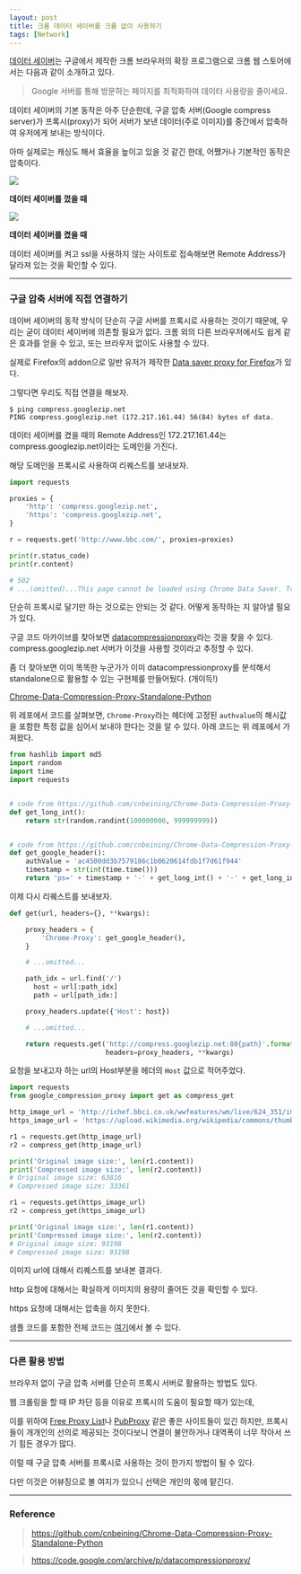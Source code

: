 ```yaml
---
layout: post
title: 크롬 데이터 세이버를 크롬 없이 사용하기
tags: [Network]
---
```


[데이터 세이버](https://chrome.google.com/webstore/detail/data-saver/pfmgfdlgomnbgkofeojodiodmgpgmkac?hl=ko)는 구글에서 제작한 크롬 브라우저의 확장 프로그램으로 크롬 웹 스토어에서는 다음과 같이 소개하고 있다.

> Google 서버를 통해 방문하는 페이지를 최적화하여 데이터 사용량을 줄이세요.

데이터 세이버의 기본 동작은 아주 단순한데, 구글 압축 서버(Google compress server)가 프록시(proxy)가 되어 서버가 보낸 데이터(주로 이미지)를 중간에서 압축하여 유저에게 보내는 방식이다.

아마 실제로는 캐싱도 해서 효율을 높이고 있을 것 같긴 한데, 어쨌거나 기본적인 동작은 압축이다.

![](../../../assets/post_images/without_data_saver.PNG)

__데이터 세이버를 껐을 때__

![](../../../assets/post_images/data_saver.PNG)

__데이터 세이버를 켰을 때__

데이터 세이버를 켜고 ssl을 사용하지 않는 사이트로 접속해보면 Remote Address가 달라져 있는 것을 확인할 수 있다.

---

### 구글 압축 서버에 직접 연결하기

데이버 세이버의 동작 방식이 단순히 구글 서버를 프록시로 사용하는 것이기 때문에, 우리는 굳이 데이터 세이버에 의존할 필요가 없다. 크롬 외의 다른 브라우저에서도 쉽게 같은 효과를 얻을 수 있고, 또는 브라우저 없이도 사용할 수 있다.

실제로 Firefox의 addon으로 일반 유저가 제작한 [Data saver proxy for Firefox](https://addons.mozilla.org/ko/firefox/addon/google_datasaver_for_firefox/)가 있다.

그렇다면 우리도 직접 연결을 해보자.

```
$ ping compress.googlezip.net
PING compress.googlezip.net (172.217.161.44) 56(84) bytes of data.
```

데이터 세이버를 켰을 때의 Remote Address인 172.217.161.44는 compress.googlezip.net이라는 도메인을 가진다.

해당 도메인을 프록시로 사용하여 리퀘스트를 보내보자.

```python
import requests

proxies = {
    'http': 'compress.googlezip.net',
    'https': 'compress.googlezip.net',
}

r = requests.get('http://www.bbc.com/', proxies=proxies)

print(r.status_code)
print(r.content)

# 502
# ...(omitted)...This page cannot be loaded using Chrome Data Saver. Try reloading the page...(omitted)...
```

단순히 프록시로 달기만 하는 것으로는 안되는 것 같다. 어떻게 동작하는 지 알아낼 필요가 있다.


구글 코드 아카이브를 찾아보면 [datacompressionproxy](https://code.google.com/archive/p/datacompressionproxy/)라는 것을 찾을 수 있다. compress.googlezip.net 서버가 이것을 사용할 것이라고 추정할 수 있다.

좀 더 찾아보면 이미 똑똑한 누군가가 이미 datacompressionproxy를 분석해서 standalone으로 활용할 수 있는 구현체를 만들어뒀다. (개이득!)

[Chrome-Data-Compression-Proxy-Standalone-Python](https://github.com/cnbeining/Chrome-Data-Compression-Proxy-Standalone-Python)

위 레포에서 코드를 살펴보면, `Chrome-Proxy`라는 헤더에 고정된 `authvalue`의 해시값을 포함한 특정 값을 심어서 보내야 한다는 것을 알 수 있다. 아래 코드는 위 레포에서 가져왔다.

```python
from hashlib import md5
import random
import time
import requests


# code from https://github.com/cnbeining/Chrome-Data-Compression-Proxy-Standalone-Python/blob/master/google.py
def get_long_int():
    return str(random.randint(100000000, 999999999))


# code from https://github.com/cnbeining/Chrome-Data-Compression-Proxy-Standalone-Python/blob/master/google.py
def get_google_header():
    authValue = 'ac4500dd3b7579186c1b0620614fdb1f7d61f944'
    timestamp = str(int(time.time()))
    return 'ps=' + timestamp + '-' + get_long_int() + '-' + get_long_int() + '-' + get_long_int() + ', sid=' + md5((timestamp + authValue + timestamp).encode('utf-8')).hexdigest() + ', b=2403, p=61, c=win'
```

이제 다시 리퀘스트를 보내보자.

```python
def get(url, headers={}, **kwargs):

    proxy_headers = {
        'Chrome-Proxy': get_google_header(),
    }

    # ...omitted...

    path_idx = url.find('/')
      host = url[:path_idx]
      path = url[path_idx:]

    proxy_headers.update({'Host': host})

    # ...omitted...

    return requests.get('http://compress.googlezip.net:80{path}'.format(path=path),
                        headers=proxy_headers, **kwargs)
```

요청을 보내고자 하는 url의 Host부분을 헤더의 `Host` 값으로 적어주었다.

```python
import requests
from google_compression_proxy import get as compress_get

http_image_url = 'http://ichef.bbci.co.uk/wwfeatures/wm/live/624_351/images/live/p0/4v/jy/p04vjy8l.jpg'
https_image_url = 'https://upload.wikimedia.org/wikipedia/commons/thumb/d/d4/Siberian_Tiger_by_Malene_Th.jpg/450px-Siberian_Tiger_by_Malene_Th.jpg'

r1 = requests.get(http_image_url)
r2 = compress_get(http_image_url)

print('Original image size:', len(r1.content))
print('Compressed image size:', len(r2.content))
# Original image size: 63816
# Compressed image size: 33361

r1 = requests.get(https_image_url)
r2 = compress_get(https_image_url)

print('Original image size:', len(r1.content))
print('Compressed image size:', len(r2.content))
# Original image size: 93198
# Compressed image size: 93198
```

이미지 url에 대해서 리퀘스트를 보내본 결과다.

http 요청에 대해서는 확실하게 이미지의 용량이 줄어든 것을 확인할 수 있다.

https 요청에 대해서는 압축을 하지 못한다.

샘플 코드를 포함한 전체 코드는 [여기](https://github.com/ryanking13/chrome-data-saver-python)에서 볼 수 있다.

---

### 다른 활용 방법

브라우저 없이 구글 압축 서버를 단순히 프록시 서버로 활용하는 방법도 있다.

웹 크롤링을 할 때 IP 차단 등을 이유로 프록시의 도움이 필요할 때가 있는데,

이를 위하여 [Free Proxy List](https://free-proxy-list.net/)나 [PubProxy](http://pubproxy.com/) 같은 좋은 사이트들이 있긴 하지만, 프록시들이 개개인의 선의로 제공되는 것이다보니 연결이 불안하거나 대역폭이 너무 작아서 쓰기 힘든 경우가 많다.

이럴 때 구글 압축 서버를 프록시로 사용하는 것이 한가지 방법이 될 수 있다.

다만 이것은 어뷰징으로 볼 여지가 있으니 선택은 개인의 몫에 맡긴다.

---

### Reference

> https://github.com/cnbeining/Chrome-Data-Compression-Proxy-Standalone-Python

> https://code.google.com/archive/p/datacompressionproxy/
